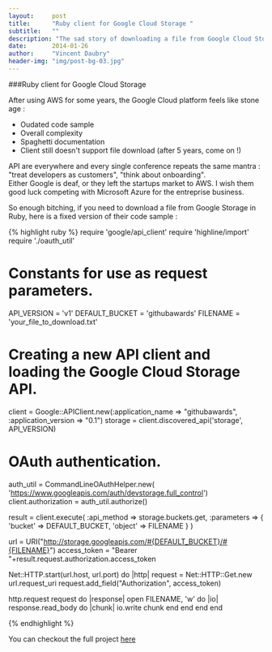 ```yaml
---
layout:     post
title:      "Ruby client for Google Cloud Storage "
subtitle:   ""
description: "The sad story of downloading a file from Google Cloud Storage in Ruby"
date:       2014-01-26
author:     "Vincent Daubry"
header-img: "img/post-bg-03.jpg"
---
```


###Ruby client for Google Cloud Storage 

After using AWS  for some years, the Google Cloud platform feels like stone age :

* Oudated code sample
* Overall complexity
* Spaghetti documentation 
* Client still doesn't support file download (after 5 years, come on !)

API are everywhere and every single conference repeats the same mantra : "treat developers as customers", "think about onboarding".<br>
Either Google is deaf, or they left the startups market to AWS. I wish them good luck competing with Microsoft Azure for the entreprise business.

So enough bitching, if you need to download a file from Google Storage in Ruby, here is a fixed version of their code sample :

{% highlight ruby %}
require 'google/api_client'
require 'highline/import'
require './oauth_util'

# Constants for use as request parameters.
API_VERSION = 'v1'
DEFAULT_BUCKET = 'githubawards'
FILENAME = 'your_file_to_download.txt'

# Creating a new API client and loading the Google Cloud Storage API.
client = Google::APIClient.new(:application_name => "githubawards", :application_version => "0.1")
storage = client.discovered_api('storage', API_VERSION)

# OAuth authentication.
auth_util = CommandLineOAuthHelper.new(
  'https://www.googleapis.com/auth/devstorage.full_control')
client.authorization = auth_util.authorize()

result = client.execute(
        :api_method => storage.buckets.get,
        :parameters => { 'bucket' => DEFAULT_BUCKET, 'object' => FILENAME }
      )

url = URI("http://storage.googleapis.com/#{DEFAULT_BUCKET}/#{FILENAME}")
access_token = "Bearer "+result.request.authorization.access_token

Net::HTTP.start(url.host, url.port) do |http|
  request = Net::HTTP::Get.new url.request_uri
  request.add_field("Authorization", access_token)

  http.request request do |response|
    open FILENAME, 'w' do |io|
      response.read_body do |chunk|
        io.write chunk
      end
    end
  end
end


{% endhighlight %}


You can checkout the full project [here](https://github.com/vdaubry/storage-getting-started-ruby)